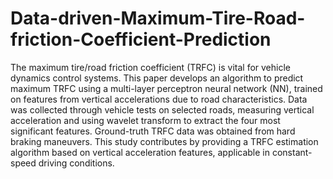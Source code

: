 # Data-driven-Maximum-Tire-Road-friction-Coefficient-Prediction

The maximum tire/road friction coefficient (TRFC) is vital for vehicle dynamics control systems. This paper develops an algorithm to predict maximum TRFC using a multi-layer perceptron neural network (NN), trained on features from vertical accelerations due to road characteristics. Data was collected through vehicle tests on selected roads, measuring vertical acceleration and using wavelet transform to extract the four most significant features. Ground-truth TRFC data was obtained from hard braking maneuvers. This study contributes by providing a TRFC estimation algorithm based on vertical acceleration features, applicable in constant-speed driving conditions.
